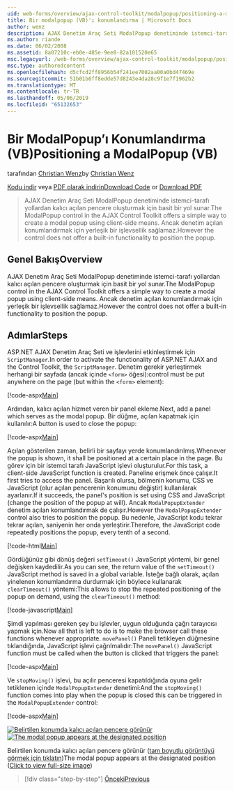 ```yaml
---
uid: web-forms/overview/ajax-control-toolkit/modalpopup/positioning-a-modalpopup-vb
title: Bir modalpopup (VB)'ı konumlandırma | Microsoft Docs
author: wenz
description: AJAX Denetim Araç Seti ModalPopup denetiminde istemci-tarafı yollardan kalıcı açılan pencere oluşturmak için basit bir yol sunar. Ancak denetim teklif değil bir...
ms.author: riande
ms.date: 06/02/2008
ms.assetid: 8a07210c-eb0e-485e-9ee8-82a101520e65
msc.legacyurl: /web-forms/overview/ajax-control-toolkit/modalpopup/positioning-a-modalpopup-vb
msc.type: authoredcontent
ms.openlocfilehash: d5cfcd2ff8956b54f241ee7002aa00a0bd47469e
ms.sourcegitcommit: 51b01b6ff8edde57d8243e4da28c9f1e7f1962b2
ms.translationtype: MT
ms.contentlocale: tr-TR
ms.lasthandoff: 05/06/2019
ms.locfileid: "65132653"
---
```

# <a name="positioning-a-modalpopup-vb"></a><span data-ttu-id="56393-104">Bir ModalPopup’ı Konumlandırma (VB)</span><span class="sxs-lookup"><span data-stu-id="56393-104">Positioning a ModalPopup (VB)</span></span>

<span data-ttu-id="56393-105">tarafından [Christian Wenz](https://github.com/wenz)</span><span class="sxs-lookup"><span data-stu-id="56393-105">by [Christian Wenz](https://github.com/wenz)</span></span>

<span data-ttu-id="56393-106">[Kodu indir](http://download.microsoft.com/download/2/4/0/24052038-f942-4336-905b-b60ae56f0dd5/ModalPopup4.vb.zip) veya [PDF olarak indirin](http://download.microsoft.com/download/b/6/a/b6ae89ee-df69-4c87-9bfb-ad1eb2b23373/modalpopup4VB.pdf)</span><span class="sxs-lookup"><span data-stu-id="56393-106">[Download Code](http://download.microsoft.com/download/2/4/0/24052038-f942-4336-905b-b60ae56f0dd5/ModalPopup4.vb.zip) or [Download PDF](http://download.microsoft.com/download/b/6/a/b6ae89ee-df69-4c87-9bfb-ad1eb2b23373/modalpopup4VB.pdf)</span></span>

> <span data-ttu-id="56393-107">AJAX Denetim Araç Seti ModalPopup denetiminde istemci-tarafı yollardan kalıcı açılan pencere oluşturmak için basit bir yol sunar.</span><span class="sxs-lookup"><span data-stu-id="56393-107">The ModalPopup control in the AJAX Control Toolkit offers a simple way to create a modal popup using client-side means.</span></span> <span data-ttu-id="56393-108">Ancak denetim açılan konumlandırmak için yerleşik bir işlevsellik sağlamaz.</span><span class="sxs-lookup"><span data-stu-id="56393-108">However the control does not offer a built-in functionality to position the popup.</span></span>

## <a name="overview"></a><span data-ttu-id="56393-109">Genel Bakış</span><span class="sxs-lookup"><span data-stu-id="56393-109">Overview</span></span>

<span data-ttu-id="56393-110">AJAX Denetim Araç Seti ModalPopup denetiminde istemci-tarafı yollardan kalıcı açılan pencere oluşturmak için basit bir yol sunar.</span><span class="sxs-lookup"><span data-stu-id="56393-110">The ModalPopup control in the AJAX Control Toolkit offers a simple way to create a modal popup using client-side means.</span></span> <span data-ttu-id="56393-111">Ancak denetim açılan konumlandırmak için yerleşik bir işlevsellik sağlamaz.</span><span class="sxs-lookup"><span data-stu-id="56393-111">However the control does not offer a built-in functionality to position the popup.</span></span>

## <a name="steps"></a><span data-ttu-id="56393-112">Adımlar</span><span class="sxs-lookup"><span data-stu-id="56393-112">Steps</span></span>

<span data-ttu-id="56393-113">ASP.NET AJAX Denetim Araç Seti ve işlevlerini etkinleştirmek için `ScriptManager`.</span><span class="sxs-lookup"><span data-stu-id="56393-113">In order to activate the functionality of ASP.NET AJAX and the Control Toolkit, the `ScriptManager`.</span></span> <span data-ttu-id="56393-114">Denetim gerekir yerleştirmek herhangi bir sayfada (ancak içinde `<form>` öğesi):</span><span class="sxs-lookup"><span data-stu-id="56393-114">control must be put anywhere on the page (but within the `<form>` element):</span></span>

[!code-aspx[Main](positioning-a-modalpopup-vb/samples/sample1.aspx)]

<span data-ttu-id="56393-115">Ardından, kalıcı açılan hizmet veren bir panel ekleme.</span><span class="sxs-lookup"><span data-stu-id="56393-115">Next, add a panel which serves as the modal popup.</span></span> <span data-ttu-id="56393-116">Bir düğme, açılan kapatmak için kullanılır:</span><span class="sxs-lookup"><span data-stu-id="56393-116">A button is used to close the popup:</span></span>

[!code-aspx[Main](positioning-a-modalpopup-vb/samples/sample2.aspx)]

<span data-ttu-id="56393-117">Açılan gösterilen zaman, belirli bir sayfayı yerde konumlandırılmış.</span><span class="sxs-lookup"><span data-stu-id="56393-117">Whenever the popup is shown, it shall be positioned at a certain place in the page.</span></span> <span data-ttu-id="56393-118">Bu görev için bir istemci tarafı JavaScript işlevi oluşturulur.</span><span class="sxs-lookup"><span data-stu-id="56393-118">For this task, a client-side JavaScript function is created.</span></span> <span data-ttu-id="56393-119">Paneline erişmek önce çalışır.</span><span class="sxs-lookup"><span data-stu-id="56393-119">It first tries to access the panel.</span></span> <span data-ttu-id="56393-120">Başarılı olursa, bölmenin konumu, CSS ve JavaScript (olur açılan pencerenin konumunu değiştir) kullanılarak ayarlanır.</span><span class="sxs-lookup"><span data-stu-id="56393-120">If it succeeds, the panel's position is set using CSS and JavaScript (change the position of the popup at will).</span></span> <span data-ttu-id="56393-121">Ancak `ModalPopupExtender` denetim açılan konumlandırmak de çalışır.</span><span class="sxs-lookup"><span data-stu-id="56393-121">However the `ModalPopupExtender` control also tries to position the popup.</span></span> <span data-ttu-id="56393-122">Bu nedenle, JavaScript kodu tekrar tekrar açılan, saniyenin her onda yerleştirir.</span><span class="sxs-lookup"><span data-stu-id="56393-122">Therefore, the JavaScript code repeatedly positions the popup, every tenth of a second.</span></span>

[!code-html[Main](positioning-a-modalpopup-vb/samples/sample3.html)]

<span data-ttu-id="56393-123">Gördüğünüz gibi dönüş değeri `setTimeout()` JavaScript yöntemi, bir genel değişken kaydedilir.</span><span class="sxs-lookup"><span data-stu-id="56393-123">As you can see, the return value of the `setTimeout()` JavaScript method is saved in a global variable.</span></span> <span data-ttu-id="56393-124">İsteğe bağlı olarak, açılan yinelenen konumlandırma durdurmak için böylece kullanarak `clearTimeout()` yöntemi:</span><span class="sxs-lookup"><span data-stu-id="56393-124">This allows to stop the repeated positioning of the popup on demand, using the `clearTimeout()` method:</span></span>

[!code-javascript[Main](positioning-a-modalpopup-vb/samples/sample4.js)]

<span data-ttu-id="56393-125">Şimdi yapılması gereken şey bu işlevler, uygun olduğunda çağrı tarayıcısı yapmak için.</span><span class="sxs-lookup"><span data-stu-id="56393-125">Now all that is left to do is to make the browser call these functions whenever appropriate.</span></span> <span data-ttu-id="56393-126">`movePanel()` Paneli tetikleyen düğmesine tıklandığında, JavaScript işlevi çağrılmalıdır:</span><span class="sxs-lookup"><span data-stu-id="56393-126">The `movePanel()` JavaScript function must be called when the button is clicked that triggers the panel:</span></span>

[!code-aspx[Main](positioning-a-modalpopup-vb/samples/sample5.aspx)]

<span data-ttu-id="56393-127">Ve `stopMoving()` işlevi, bu açılır penceresi kapatıldığında oyuna gelir tetiklenen içinde `ModalPopupExtender` denetimi:</span><span class="sxs-lookup"><span data-stu-id="56393-127">And the `stopMoving()` function comes into play when the popup is closed this can be triggered in the `ModalPopupExtender` control:</span></span>

[!code-aspx[Main](positioning-a-modalpopup-vb/samples/sample6.aspx)]

<span data-ttu-id="56393-128">[![Belirtilen konumda kalıcı açılan pencere görünür](positioning-a-modalpopup-vb/_static/image2.png)](positioning-a-modalpopup-vb/_static/image1.png)</span><span class="sxs-lookup"><span data-stu-id="56393-128">[![The modal popup appears at the designated position](positioning-a-modalpopup-vb/_static/image2.png)](positioning-a-modalpopup-vb/_static/image1.png)</span></span>

<span data-ttu-id="56393-129">Belirtilen konumda kalıcı açılan pencere görünür ([tam boyutlu görüntüyü görmek için tıklatın](positioning-a-modalpopup-vb/_static/image3.png))</span><span class="sxs-lookup"><span data-stu-id="56393-129">The modal popup appears at the designated position ([Click to view full-size image](positioning-a-modalpopup-vb/_static/image3.png))</span></span>

> [!div class="step-by-step"]
> [<span data-ttu-id="56393-130">Önceki</span><span class="sxs-lookup"><span data-stu-id="56393-130">Previous</span></span>](handling-postbacks-from-a-modalpopup-vb.md)
